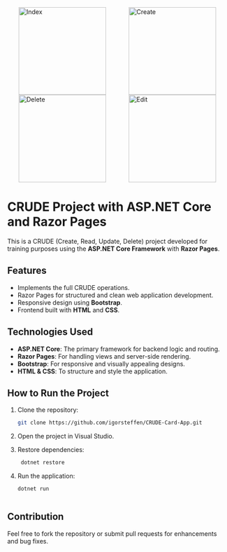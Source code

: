 
<div style="display: flex; justify-content: space-around; flex-wrap: wrap;">
    <img src="https://i.postimg.cc/hGqZYdhS/index.jpg" alt="Index" width="200">
    <img src="https://i.postimg.cc/zXVQHN91/create.jpg" alt="Create" width="200">
    <img src="https://i.postimg.cc/yYtbF5H3/delete.jpg" alt="Delete" width="200">
    <img src="https://i.postimg.cc/g2hB4DzS/edit.jpg" alt="Edit" width="200">
</div>


# CRUDE Project with ASP.NET Core and Razor Pages
This is a CRUDE (Create, Read, Update, Delete) project developed for training purposes using the **ASP.NET Core Framework** with **Razor Pages**.

## Features

- Implements the full CRUDE operations.
- Razor Pages for structured and clean web application development.
- Responsive design using **Bootstrap**.
- Frontend built with **HTML** and **CSS**.

## Technologies Used

- **ASP.NET Core**: The primary framework for backend logic and routing.
- **Razor Pages**: For handling views and server-side rendering.
- **Bootstrap**: For responsive and visually appealing designs.
- **HTML & CSS**: To structure and style the application.


## How to Run the Project

1. Clone the repository:
   ```bash
   git clone https://github.com/igorsteffen/CRUDE-Card-App.git

2. Open the project in Visual Studio.

3. Restore dependencies:
   ```bash
    dotnet restore

5. Run the application:
    ```bash
    dotnet run



## Contribution
Feel free to fork the repository or submit pull requests for enhancements and bug fixes.
